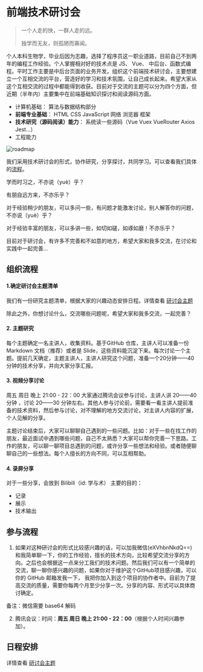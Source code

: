 # 前端技术研讨会

> 一个人走的快，一群人走的远。
>
> 独学而无友，则孤陋而寡闻。

个人本科生物学，毕业后因为志趣，选择了程序员这一职业道路，目前自己不到两年的编程工作经验。个人掌握相对好的技术点是 JS、 Vue、 中后台、函数式编程。平时工作主要是中后台页面的业务开发。组织这个前端技术研讨会，主要想建立一个互相交流的平台，营造好的学习和技术氛围，让自己成长起来。希望大家从这个互相交流的过程中都能得到收获。目前对于交流的主题可以分为四个方面，但近期（半年内）主要集中在前端基础知识探讨和阅读源码方面。

- 计算机基础： 算法与数据结构部分
- **前端专业基础**： HTML CSS JavaScript 网络 浏览器 框架
- **技术研究（源码阅读）能力**： 系统读一些源码（Vue Vuex VueRouter Axios Jest...）
- 工程能力


![roadmap](../images/roadmap.png)

我们采用技术研讨会的形式，协作研究，分享探讨，共同学习。可以查看我们具体的[流程](#组织流程)。

学而时习之，不亦说（yuè）乎？

有朋自远方来，不亦乐乎？

对于经验稍少的朋友，可以多问一些，有问题才能激发讨论，别人解答你的问题，不亦说（yuè）乎？

对于经验丰富的朋友，可以多讲一些，如切如磋，如琢如磨！不亦乐乎？

目前对于研讨会，有许多不完善和不如意的地方，希望大家和我多交流，在讨论和实践中一起完善... 


## 组织流程

#### 1.确定研讨会主题清单

我们有一份研究主题清单，根据大家的兴趣动态安排日程。详情查看 [研讨会主题](./todo.md)

除此之外，你想讨论什么，交流哪些问题呢，希望大家和我多交流，一起完善？

#### 2. 主题研究 

每个主题确定一名主讲人，收集资料。基于GitHub 仓库，主讲人可以准备一份 Markdown 文档（推荐）或者是 Slide，这些资料能沉淀下来。每次讨论一个主题。提前几天确定，主题主讲人，主讲人研究这个问题，准备一个20分钟——40分钟的技术分享，并向大家分享汇报。

#### 3. 视频分享讨论

周五 周日 晚上 21:00 - 22：00 大家通过腾讯会议参与讨论，主讲人讲 20——40 分钟 ，讨论 20——30 分钟左右。其他人参与讨论前，需要看一看主讲人提前准备的技术资料，然后参与讨论，对不理解的地方交流讨论，对主讲人内容的扩展，个人见解的分享。

主题讨论结束后，大家可以聊聊自己遇到的一些问题。比如：对于一些在找工作的朋友，最近面试中遇到哪些问题，自己不太熟悉？大家可以帮你完善一下思路。工作的朋友，可以聊一聊项目总遇到的问题，或许分享一些想法和经验。或者随便聊聊自己的一些想法。每个人擅长的方向不同，可以互相帮助。

#### 4. 录屏分享

对于一些分享，会放到 Bilibili（id: 学与术） 主要的目的：

- 记录
- 展示
- 技术输出

## 参与流程

1. 如果对这种研讨会的形式比较感兴趣的话，可以加我微信(eXVhbnNkdQ==)和我简单聊一下，你的工作经验，擅长的技术方向，比较希望交流分享的方向。之后也会根据这一点来分工我们的技术问题。然后我们可以有一个简单的交流，聊一聊你感兴趣的问题，如果你对于维护这个GitHub项目感兴趣，可以你的 GitHub 邮箱发我一下， 我把你加入到这个项目的协作者中。目前为了提高交流的质量，需要你每两个月至少分享一次。分享的内容、形式可以具体商讨确定。

备注：微信需要 base64 解码

2. 腾讯会议：时间：**周五 周日 晚上 21:00 - 22：00**（根据个人时间兴趣参加）。

## 日程安排

详情查看 [研讨会主题](./schedule.md)


